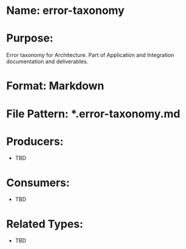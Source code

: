 # Name: error-taxonomy

# Purpose:
Error taxonomy for Architecture. Part of Application and Integration documentation and deliverables.

# Format: Markdown

# File Pattern: *.error-taxonomy.md

# Producers:
- TBD

# Consumers:
- TBD

# Related Types:
- TBD
